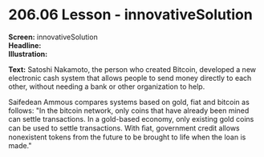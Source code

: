 # 206.06 Lesson - innovativeSolution

**Screen:**  innovativeSolution\
**Headline:**\
**Illustration:**

**Text:** Satoshi Nakamoto, the person who created Bitcoin, developed a new electronic cash system that allows people to send money directly to each other, without needing a bank or other organization to help.&#x20;

Saifedean Ammous compares systems based on gold, fiat and bitcoin as follows:  "In the bitcoin network, only coins that have already been mined can settle transactions. In a gold-based economy, only existing gold coins can be used to settle transactions. With ﬁat, government credit allows nonexistent tokens from the future to be brought to life when the loan is made."
